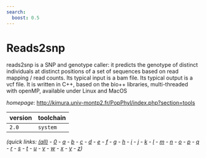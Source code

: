 ```yaml
---
search:
  boost: 0.5
---
```

# Reads2snp

reads2snp is a SNP and genotype caller: it predicts the genotype of distinct individuals   at distinct positions of a set of sequences based on read mapping / read counts. Its typical input is a bam file.   Its typical output is a vcf file. It is written in C++, based on the bio++ libraries, multi-threaded with openMP,   available under Linux and MacOS

*homepage*: <http://kimura.univ-montp2.fr/PopPhyl/index.php?section=tools>

version | toolchain
--------|----------
``2.0`` | ``system``


*(quick links: [(all)](../index.md) - [0](../0/index.md) - [a](../a/index.md) - [b](../b/index.md) - [c](../c/index.md) - [d](../d/index.md) - [e](../e/index.md) - [f](../f/index.md) - [g](../g/index.md) - [h](../h/index.md) - [i](../i/index.md) - [j](../j/index.md) - [k](../k/index.md) - [l](../l/index.md) - [m](../m/index.md) - [n](../n/index.md) - [o](../o/index.md) - [p](../p/index.md) - [q](../q/index.md) - [r](../r/index.md) - [s](../s/index.md) - [t](../t/index.md) - [u](../u/index.md) - [v](../v/index.md) - [w](../w/index.md) - [x](../x/index.md) - [y](../y/index.md) - [z](../z/index.md))*

